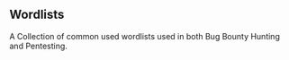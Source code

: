 ## Wordlists

A Collection of common used wordlists used in both Bug Bounty Hunting and Pentesting.
